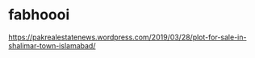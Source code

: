 # fabhoooi
https://pakrealestatenews.wordpress.com/2019/03/28/plot-for-sale-in-shalimar-town-islamabad/
